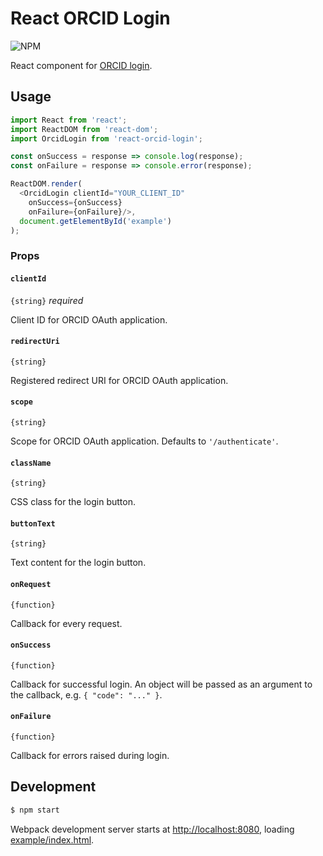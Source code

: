 # React ORCID Login

![NPM](https://img.shields.io/npm/v/react-github-login.svg?style=flat)

React component for [ORCID login](https://info.orcid.org/documentation/integration-guide/sign-in-using-orcid-credentials/).

## Usage

```js
import React from 'react';
import ReactDOM from 'react-dom';
import OrcidLogin from 'react-orcid-login';

const onSuccess = response => console.log(response);
const onFailure = response => console.error(response);

ReactDOM.render(
  <OrcidLogin clientId="YOUR_CLIENT_ID"
    onSuccess={onSuccess}
    onFailure={onFailure}/>,
  document.getElementById('example')
);
```

### Props

#### `clientId`

`{string}` _required_

Client ID for ORCID OAuth application.

#### `redirectUri`

`{string}`

Registered redirect URI for ORCID OAuth application.

#### `scope`

`{string}`

Scope for ORCID OAuth application. Defaults to `'/authenticate'`.

#### `className`

`{string}`

CSS class for the login button.

#### `buttonText`

`{string}`

Text content for the login button.

#### `onRequest`

`{function}`

Callback for every request.

#### `onSuccess`

`{function}`

Callback for successful login. An object will be passed as an argument to the callback, e.g. `{ "code": "..." }`.

#### `onFailure`

`{function}`

Callback for errors raised during login.


## Development

```sh
$ npm start
```

Webpack development server starts at [http://localhost:8080](http://localhost:8080), loading [example/index.html](github.com/checkr/react-orcid-login/tree/master/example/index.html).
